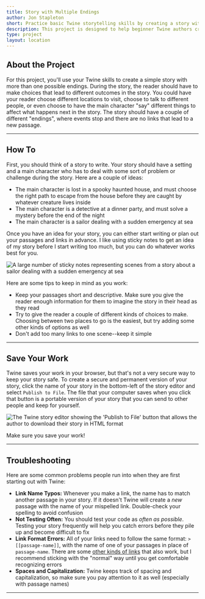 ```yaml
---
title: Story with Multiple Endings
author: Jon Stapleton
short: Practice basic Twine storytelling skills by creating a story with more than one possible ending
description: This project is designed to help beginner Twine authors create a simple story with links, connecting passages together to create a story with more than one possible ending.
type: project
layout: location
---
```


## About the Project

For this project, you'll use your Twine skills to create a simple story with more than one possible endings. During the story, the reader should have to make choices that lead to different outcomes in the story. You could have your reader choose different locations to visit, choose to talk to different people, or even choose to have the main character "say" different things to affect what happens next in the story. The story should have a couple of different "endings", where events stop and there are no links that lead to a new passage.

----

## How To

First, you should think of a story to write. Your story should have a setting and a main character who has to deal with some sort of problem or challenge during the story. Here are a couple of ideas:

* The main character is lost in a spooky haunted house, and must choose the right path to escape from the house before they are caught by whatever creature lives inside
* The main character is a detective at a dinner party, and must solve a mystery before the end of the night
* The main character is a sailor dealing with a sudden emergency at sea

Once you have an idea for your story, you can either start writing or plan out your passages and links in advance. I like using sticky notes to get an idea of my story before I start writing too much, but you can do whatever works best for you.

![A large number of sticky notes representing scenes from a story about a sailor dealing with a sudden emergency at sea](/planning.png)

Here are some tips to keep in mind as you work:

* Keep your passages short and descriptive. Make sure you give the reader enough information for them to imagine the story in their head as they read
* Try to give the reader a couple of different kinds of choices to make. Choosing between two places to go is the easiest, but try adding some other kinds of options as well
* Don't add too many links to one scene--keep it simple

----

## Save Your Work

Twine saves your work in your browser, but that's not a very secure way to keep your story safe. To create a secure and permanent version of your story, click the name of your story in the bottom-left of the story editor and select `Publish to File`. The file that your computer saves when you click that button is a portable version of your story that you can send to other people and keep for yourself.

![The Twine story editor showing the 'Publish to File' button that allows the author to download their story in HTML format](/publish-to-file.png)

Make sure you save your work!

----

## Troubleshooting

Here are some common problems people run into when they are first starting out with Twine:

* **Link Name Typos:** Whenever you make a link, the name has to match another passage in your story. If it doesn't Twine will create a *new* passage with the name of your mispelled link. Double-check your spelling to avoid confusion
* **Not Testing Often:** You should test your code as *often as possible*. Testing your story frequently will help you catch errors before they pile up and become difficult to fix
* **Link Format Errors:** All of your links need to follow the same format: `> [[passage-name]]`, with the name of one of your passages in place of `passage-name`. There are some [other kinds of links](https://klembot.github.io/chapbook/guide/text-and-links/simple-links.html) that also work, but I recommend sticking with the "normal" way until you get comfortable recognizing errors
* **Spaces and Capitalization:** Twine keeps track of spacing and capitalization, so make sure you pay attention to it as well (especially with passage names)

----

<!-- ## Standards Alignment

This project addresses the following Virginia Computer Science standards:

* Lorum ipsum -->